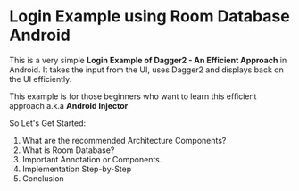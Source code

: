# Login Example using Room Database Android

This is a very simple **Login Example of Dagger2 - An Efficient Approach** in Android. It takes the input from the UI, uses Dagger2 and displays back on the UI efficiently.

This example is for those beginners who want to learn this efficient approach a.k.a **Android Injector**

So Let's Get Started:

1. What are the recommended Architecture Components? 
2. What is Room Database?
3. Important Annotation or Components.
4. Implementation Step-by-Step
5. Conclusion
